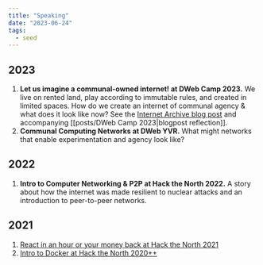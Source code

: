 ```yaml
---
title: "Speaking"
date: "2023-06-24"
tags:
  - seed
---
```


## 2023

1. **Let us imagine a communal-owned internet! at DWeb Camp 2023.** We live on rented land, play according to immutable rules, and created in limited spaces. How do we create an internet of communal agency & what does it look like now? See the [Internet Archive blog post](https://blog.archive.org/2023/08/22/dweb-camp-exploring-governance-ai/)  and accompanying [[posts/DWeb Camp 2023|blogpost reflection]].
2. **Communal Computing Networks at DWeb YVR.** What might networks that enable experimentation and agency look like?

## 2022

1. **Intro to Computer Networking & P2P at Hack the North 2022.** A story about how the internet was made resilient to nuclear attacks and an introduction to peer-to-peer networks.

## 2021

1. [React in an hour or your money back at Hack the North 2021](https://www.youtube.com/watch?v=1PFXBpJjjoc)﻿
2. [Intro to Docker at Hack the North 2020++](https://www.youtube.com/watch?v=ONNQ5EDhXUk)﻿
